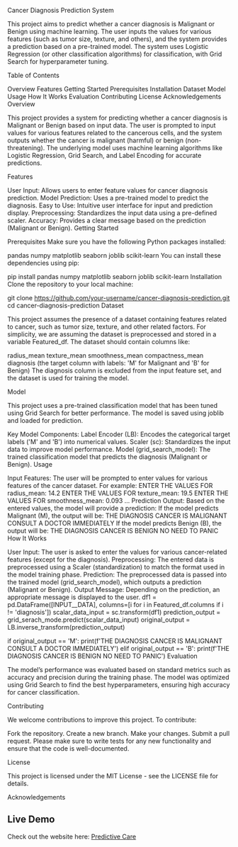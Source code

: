 Cancer Diagnosis Prediction System

This project aims to predict whether a cancer diagnosis is Malignant or Benign using machine learning. The user inputs the values for various features (such as tumor size, texture, and others), and the system provides a prediction based on a pre-trained model. The system uses Logistic Regression (or other classification algorithms) for classification, with Grid Search for hyperparameter tuning.

Table of Contents

Overview
Features
Getting Started
Prerequisites
Installation
Dataset
Model
Usage
How It Works
Evaluation
Contributing
License
Acknowledgements
Overview

This project provides a system for predicting whether a cancer diagnosis is Malignant or Benign based on input data. The user is prompted to input values for various features related to the cancerous cells, and the system outputs whether the cancer is malignant (harmful) or benign (non-threatening). The underlying model uses machine learning algorithms like Logistic Regression, Grid Search, and Label Encoding for accurate predictions.

Features

User Input: Allows users to enter feature values for cancer diagnosis prediction.
Model Prediction: Uses a pre-trained model to predict the diagnosis.
Easy to Use: Intuitive user interface for input and prediction display.
Preprocessing: Standardizes the input data using a pre-defined scaler.
Accuracy: Provides a clear message based on the prediction (Malignant or Benign).
Getting Started

Prerequisites
Make sure you have the following Python packages installed:

pandas
numpy
matplotlib
seaborn
joblib
scikit-learn
You can install these dependencies using pip:

pip install pandas numpy matplotlib seaborn joblib scikit-learn
Installation
Clone the repository to your local machine:

git clone https://github.com/your-username/cancer-diagnosis-prediction.git
cd cancer-diagnosis-prediction
Dataset

This project assumes the presence of a dataset containing features related to cancer, such as tumor size, texture, and other related factors. For simplicity, we are assuming the dataset is preprocessed and stored in a variable Featured_df. The dataset should contain columns like:

radius_mean
texture_mean
smoothness_mean
compactness_mean
diagnosis (the target column with labels: 'M' for Malignant and 'B' for Benign)
The diagnosis column is excluded from the input feature set, and the dataset is used for training the model.

Model

This project uses a pre-trained classification model that has been tuned using Grid Search for better performance. The model is saved using joblib and loaded for prediction.

Key Model Components:
Label Encoder (LB): Encodes the categorical target labels ('M' and 'B') into numerical values.
Scaler (sc): Standardizes the input data to improve model performance.
Model (grid_search_model): The trained classification model that predicts the diagnosis (Malignant or Benign).
Usage

Input Features: The user will be prompted to enter values for various features of the cancer dataset. For example:
ENTER THE VALUES FOR radius_mean: 14.2
ENTER THE VALUES FOR texture_mean: 19.5
ENTER THE VALUES FOR smoothness_mean: 0.093
...
Prediction Output: Based on the entered values, the model will provide a prediction:
If the model predicts Malignant (M), the output will be:
THE DIAGNOSIS CANCER IS MALIGNANT CONSULT A DOCTOR IMMEDIATELY
If the model predicts Benign (B), the output will be:
THE DIAGNOSIS CANCER IS BENIGN NO NEED TO PANIC
How It Works

User Input: The user is asked to enter the values for various cancer-related features (except for the diagnosis).
Preprocessing: The entered data is preprocessed using a Scaler (standardization) to match the format used in the model training phase.
Prediction: The preprocessed data is passed into the trained model (grid_search_model), which outputs a prediction (Malignant or Benign).
Output Message: Depending on the prediction, an appropriate message is displayed to the user.
df1 = pd.DataFrame([INPUT__DATA], columns=[i for i in Featured_df.columns if i != 'diagnosis'])
scalar_data_input = sc.transform(df1)
prediction_output = grid_serach_mode.predict(scalar_data_input)
original_output = LB.inverse_transform(prediction_output)

if original_output == 'M':
    print(f'THE DIAGNOSIS CANCER IS MALIGNANT CONSULT A DOCTOR IMMEDIATELY')
elif original_output == 'B':
    print(f'THE DIAGNOSIS CANCER IS BENIGN NO NEED TO PANIC')
Evaluation

The model’s performance was evaluated based on standard metrics such as accuracy and precision during the training phase. The model was optimized using Grid Search to find the best hyperparameters, ensuring high accuracy for cancer classification.

Contributing

We welcome contributions to improve this project. To contribute:

Fork the repository.
Create a new branch.
Make your changes.
Submit a pull request.
Please make sure to write tests for any new functionality and ensure that the code is well-documented.

License

This project is licensed under the MIT License - see the LICENSE file for details.

Acknowledgements

## Live Demo
Check out the website here: [Predictive Care](https://predictivecare-advanced-feature-3gca.onrender.com/#c7f2025c)
